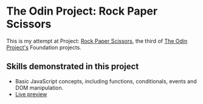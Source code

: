 # The Odin Project: Rock Paper Scissors

This is my attempt at Project: [Rock Paper Scissors](https://www.theodinproject.com/lessons/foundations-rock-paper-scissors), the third of [The Odin Project's](https://www.theodinproject.com/) Foundation projects.


## Skills demonstrated in this project

*  Basic JavaScript concepts, including functions, conditionals, events and DOM manipulation.
* [Live preview](https://nonines.github.io/Odin-rock-paper-scissors/)
